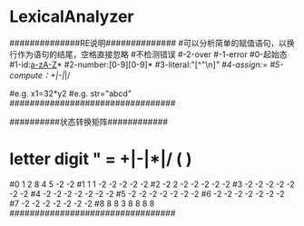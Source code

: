 # LexicalAnalyzer
##############RE说明##############
#可以分析简单的赋值语句，以换行作为语句的结尾，空格直接忽略
#不检测错误
#-2-over
#-1-error
#0-起始态
#1-id:[a-zA-Z]([a-zA-Z]|[0-9])*
#2-number:[0-9][0-9]*
#3-literal:"[^"\n]*"
#4-assign:=
#5-compute：+|-|*|/

#e.g. x1=32*y2
#e.g. str="abcd"
#################################

##########状态转换矩阵############
#   letter  digit   "   =   +|-|*|/ (   )
#0  1       2       8   4   5       -2  -2
#1  1       1       -2  -2  -2      -2  -2
#2  -2      2       -2  -2  -2      -2  -2
#3  -2      -2      -2  -2  -2      -2  -2
#4  -2      -2      -2  -2  -2      -2  -2
#5  -2      -2      -2  -2  -2      -2  -2
#6  -2      -2      -2  -2  -2      -2  -2
#7  -2      -2      -2  -2  -2      -2  -2
#8  8       8       3   8   8       8   8
#################################